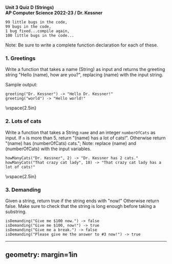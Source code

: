 __Unit 3 Quiz D (Strings)__  
__AP Computer Science 2022-23 / Dr. Kessner__  

```
99 little bugs in the code,
99 bugs in the code,
1 bug fixed...compile again,
100 little bugs in the code...
```

Note: Be sure to write a complete function declaration for each of these.


### 1. Greetings

Write a function that takes a name (String) as input and returns the greeting string
"Hello (name), how are you?", replacing (name) with the input string.

Sample output:
```
greeting("Dr. Kessner") -> "Hello Dr. Kessner!"
greeting("world") -> "Hello world!"
```
\vspace{2.5in}


### 2. Lots of cats

Write a function that takes a String `name` and an integer `numberOfCats` as input.
If `n` is more than 5, return "(name) has a lot of cats!".  Otherwise return 
"(name) has (numberOfCats) cats.";
Note: replace (name) and (numberOfCats) with the input variables.

```
howManyCats("Dr. Kessner", 2) -> "Dr. Kessner has 2 cats."
howManyCats("That crazy cat lady", 10) -> "That crazy cat lady has a lot of cats!"
```
\vspace{2.5in}


### 3. Demanding

Given a string, return true if the string ends with "now!"  Otherwise return
false.  Make sure to check that the string is long enough before taking a
substring.

```
isDemanding("Give me $100 now.") -> false
isDemanding("Give me $100, now!") -> true
isDemanding("Give me a break.") -> false
isDemanding("Please give me the answer to #3 now!") -> true
```


---
geometry: margin=1in
---


